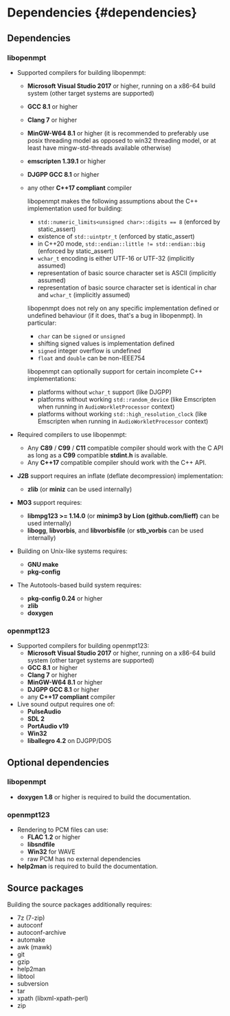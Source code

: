 
Dependencies {#dependencies}
============


Dependencies
------------

### libopenmpt

 *  Supported compilers for building libopenmpt:
     *  **Microsoft Visual Studio 2017** or higher, running on a x86-64 build
        system (other target systems are supported)
     *  **GCC 8.1** or higher
     *  **Clang 7** or higher
     *  **MinGW-W64 8.1** or higher (it is recommended to preferably use
        posix threading model as opposed to win32 threading model, or at least
        have mingw-std-threads available otherwise)
     *  **emscripten 1.39.1** or higher
     *  **DJGPP GCC 8.1** or higher
     *  any other **C++17 compliant** compiler
        
        libopenmpt makes the following assumptions about the C++ implementation
        used for building:
         *  `std::numeric_limits<unsigned char>::digits == 8` (enforced by
            static_assert)
         *  existence of `std::uintptr_t` (enforced by static_assert)
         *  in C++20 mode, `std::endian::little != std::endian::big` (enforced
            by static_assert)
         *  `wchar_t` encoding is either UTF-16 or UTF-32 (implicitly assumed)
         *  representation of basic source character set is ASCII (implicitly
            assumed)
         *  representation of basic source character set is identical in char
            and `wchar_t` (implicitly assumed)
        
        libopenmpt does not rely on any specific implementation defined or
        undefined behaviour (if it does, that's a bug in libopenmpt). In
        particular:
         *  `char` can be `signed` or `unsigned`
         *  shifting signed values is implementation defined
         *  `signed` integer overflow is undefined
         *  `float` and `double` can be non-IEEE754
        
        libopenmpt can optionally support for certain incomplete C++
        implementations:
         *  platforms without `wchar_t` support (like DJGPP)
         *  platforms without working `std::random_device` (like Emscripten when
            running in `AudioWorkletProcessor` context)
         *  platforms without working `std::high_resolution_clock` (like
            Emscripten when running in `AudioWorkletProcessor` context)

 *  Required compilers to use libopenmpt:
     *  Any **C89** / **C99** / **C11** compatible compiler should work with
        the C API as long as a **C99** compatible **stdint.h** is available.
     *  Any **C++17** compatible compiler should work with the C++ API.
 *  **J2B** support requires an inflate (deflate decompression) implementation:
     *  **zlib** (or **miniz** can be used internally)
 *  **MO3** support requires:
     *  **libmpg123 >= 1.14.0** (or **minimp3 by Lion (github.com/lieff)** can
        be used internally)
     *  **libogg**, **libvorbis**, and **libvorbisfile** (or **stb_vorbis** can
        be used internally)
 *  Building on Unix-like systems requires:
     *  **GNU make**
     *  **pkg-config**
 *  The Autotools-based build system requires:
     *  **pkg-config 0.24** or higher
     *  **zlib**
     *  **doxygen**

### openmpt123

 *  Supported compilers for building openmpt123:
     *  **Microsoft Visual Studio 2017** or higher, running on a x86-64 build
        system (other target systems are supported)
     *  **GCC 8.1** or higher
     *  **Clang 7** or higher
     *  **MinGW-W64 8.1** or higher
     *  **DJGPP GCC 8.1** or higher
     *  any **C++17 compliant** compiler
 *  Live sound output requires one of:
     *  **PulseAudio**
     *  **SDL 2**
     *  **PortAudio v19**
     *  **Win32**
     *  **liballegro 4.2** on DJGPP/DOS


Optional dependencies
---------------------

### libopenmpt

 *  **doxygen 1.8** or higher is required to build the documentation.

### openmpt123

 *  Rendering to PCM files can use:
     *  **FLAC 1.2** or higher
     *  **libsndfile**
     *  **Win32** for WAVE
     *  raw PCM has no external dependencies
 *  **help2man** is required to build the documentation.


Source packages
---------------
 
Building the source packages additionally requires:
 *  7z (7-zip)
 *  autoconf
 *  autoconf-archive
 *  automake
 *  awk (mawk)
 *  git
 *  gzip
 *  help2man
 *  libtool
 *  subversion
 *  tar
 *  xpath (libxml-xpath-perl)
 *  zip
